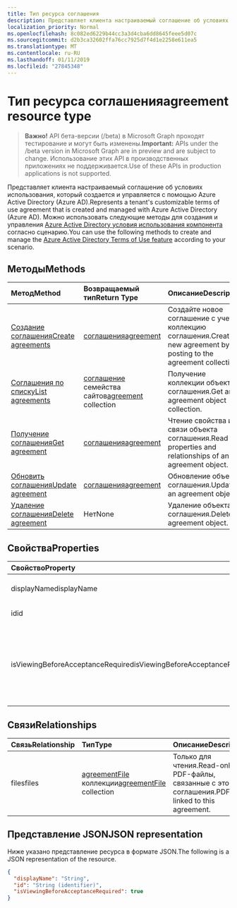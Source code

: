 ```yaml
---
title: Тип ресурса соглашения
description: Представляет клиента настраиваемый соглашение об условиях использования, который создается и управляется с помощью Azure Active Directory (Azure AD). Можно использовать следующие методы для создания и управления компонента Azure Active Directory условия использования согласно сценарию.
localization_priority: Normal
ms.openlocfilehash: 8c082ed6229b44cc3a3d4cba6dd8645feee5d07c
ms.sourcegitcommit: d2b3ca32602ffa76cc7925d7f4d1e2258e611ea5
ms.translationtype: MT
ms.contentlocale: ru-RU
ms.lasthandoff: 01/11/2019
ms.locfileid: "27845348"
---
```

# <a name="agreement-resource-type"></a><span data-ttu-id="1b4b5-104">Тип ресурса соглашения</span><span class="sxs-lookup"><span data-stu-id="1b4b5-104">agreement resource type</span></span>

> <span data-ttu-id="1b4b5-105">**Важно!** API бета-версии (/beta) в Microsoft Graph проходят тестирование и могут быть изменены.</span><span class="sxs-lookup"><span data-stu-id="1b4b5-105">**Important:** APIs under the /beta version in Microsoft Graph are in preview and are subject to change.</span></span> <span data-ttu-id="1b4b5-106">Использование этих API в производственных приложениях не поддерживается.</span><span class="sxs-lookup"><span data-stu-id="1b4b5-106">Use of these APIs in production applications is not supported.</span></span>

<span data-ttu-id="1b4b5-107">Представляет клиента настраиваемый соглашение об условиях использования, который создается и управляется с помощью Azure Active Directory (Azure AD).</span><span class="sxs-lookup"><span data-stu-id="1b4b5-107">Represents a tenant's customizable terms of use agreement that is created and managed with Azure Active Directory (Azure AD).</span></span> <span data-ttu-id="1b4b5-108">Можно использовать следующие методы для создания и управления [Azure Active Directory условия использования компонента](https://docs.microsoft.com/en-us/azure/active-directory/active-directory-tou) согласно сценарию.</span><span class="sxs-lookup"><span data-stu-id="1b4b5-108">You can use the following methods to create and manage the [Azure Active Directory Terms of Use feature](https://docs.microsoft.com/en-us/azure/active-directory/active-directory-tou) according to your scenario.</span></span>

## <a name="methods"></a><span data-ttu-id="1b4b5-109">Методы</span><span class="sxs-lookup"><span data-stu-id="1b4b5-109">Methods</span></span>

| <span data-ttu-id="1b4b5-110">Метод</span><span class="sxs-lookup"><span data-stu-id="1b4b5-110">Method</span></span>       | <span data-ttu-id="1b4b5-111">Возвращаемый тип</span><span class="sxs-lookup"><span data-stu-id="1b4b5-111">Return Type</span></span> | <span data-ttu-id="1b4b5-112">Описание</span><span class="sxs-lookup"><span data-stu-id="1b4b5-112">Description</span></span> |
|:-------------|:------------|:------------|
| [<span data-ttu-id="1b4b5-113">Создание соглашения</span><span class="sxs-lookup"><span data-stu-id="1b4b5-113">Create agreements</span></span>](../api/agreement-post-agreements.md) | [<span data-ttu-id="1b4b5-114">соглашения</span><span class="sxs-lookup"><span data-stu-id="1b4b5-114">agreement</span></span>](agreement.md) | <span data-ttu-id="1b4b5-115">Создайте новое соглашение с учета в коллекцию соглашения.</span><span class="sxs-lookup"><span data-stu-id="1b4b5-115">Create a new agreement by posting to the agreement collection.</span></span> |
| [<span data-ttu-id="1b4b5-116">Соглашения по списку</span><span class="sxs-lookup"><span data-stu-id="1b4b5-116">List agreements</span></span>](../api/agreement-list.md) | <span data-ttu-id="1b4b5-117">[соглашение](agreement.md) семейства сайтов</span><span class="sxs-lookup"><span data-stu-id="1b4b5-117">[agreement](agreement.md) collection</span></span> | <span data-ttu-id="1b4b5-118">Получение коллекции объектов соглашения.</span><span class="sxs-lookup"><span data-stu-id="1b4b5-118">Get an agreement object collection.</span></span> |
| [<span data-ttu-id="1b4b5-119">Получение соглашения</span><span class="sxs-lookup"><span data-stu-id="1b4b5-119">Get agreement</span></span>](../api/agreement-get.md) | [<span data-ttu-id="1b4b5-120">соглашения</span><span class="sxs-lookup"><span data-stu-id="1b4b5-120">agreement</span></span>](agreement.md) | <span data-ttu-id="1b4b5-121">Чтение свойства и связи объекта соглашения.</span><span class="sxs-lookup"><span data-stu-id="1b4b5-121">Read properties and relationships of an agreement object.</span></span> |
| [<span data-ttu-id="1b4b5-122">Обновить соглашения</span><span class="sxs-lookup"><span data-stu-id="1b4b5-122">Update agreement</span></span>](../api/agreement-update.md) | [<span data-ttu-id="1b4b5-123">соглашения</span><span class="sxs-lookup"><span data-stu-id="1b4b5-123">agreement</span></span>](agreement.md) | <span data-ttu-id="1b4b5-124">Обновление объекта соглашения.</span><span class="sxs-lookup"><span data-stu-id="1b4b5-124">Update an agreement object.</span></span> |
| [<span data-ttu-id="1b4b5-125">Удаление соглашения</span><span class="sxs-lookup"><span data-stu-id="1b4b5-125">Delete agreement</span></span>](../api/agreement-delete.md) | <span data-ttu-id="1b4b5-126">Нет</span><span class="sxs-lookup"><span data-stu-id="1b4b5-126">None</span></span> | <span data-ttu-id="1b4b5-127">Удаление объекта соглашения.</span><span class="sxs-lookup"><span data-stu-id="1b4b5-127">Delete an agreement object.</span></span> |
<!--
| [Create agreementFile](../api/agreement-post-files.md) | [agreementFile](agreementfile.md) | Create a new agreementFile by posting to the files collection. |
| [List files](../api/agreement-list-files.md) | [agreementFile](agreementfile.md) collection | Get an agreementFile object collection. |
-->

## <a name="properties"></a><span data-ttu-id="1b4b5-128">Свойства</span><span class="sxs-lookup"><span data-stu-id="1b4b5-128">Properties</span></span>
| <span data-ttu-id="1b4b5-129">Свойство</span><span class="sxs-lookup"><span data-stu-id="1b4b5-129">Property</span></span>     | <span data-ttu-id="1b4b5-130">Тип</span><span class="sxs-lookup"><span data-stu-id="1b4b5-130">Type</span></span>        | <span data-ttu-id="1b4b5-131">Описание</span><span class="sxs-lookup"><span data-stu-id="1b4b5-131">Description</span></span> |
|:-------------|:------------|:------------|
|<span data-ttu-id="1b4b5-132">displayName</span><span class="sxs-lookup"><span data-stu-id="1b4b5-132">displayName</span></span>|<span data-ttu-id="1b4b5-133">Строка</span><span class="sxs-lookup"><span data-stu-id="1b4b5-133">String</span></span>|<span data-ttu-id="1b4b5-134">Отображаемое имя соглашения.</span><span class="sxs-lookup"><span data-stu-id="1b4b5-134">Display name of the agreement.</span></span>|
|<span data-ttu-id="1b4b5-135">id</span><span class="sxs-lookup"><span data-stu-id="1b4b5-135">id</span></span>|<span data-ttu-id="1b4b5-136">Строка</span><span class="sxs-lookup"><span data-stu-id="1b4b5-136">String</span></span>| <span data-ttu-id="1b4b5-137">Только для чтения.</span><span class="sxs-lookup"><span data-stu-id="1b4b5-137">Read-only.</span></span>|
|<span data-ttu-id="1b4b5-138">isViewingBeforeAcceptanceRequired</span><span class="sxs-lookup"><span data-stu-id="1b4b5-138">isViewingBeforeAcceptanceRequired</span></span>|<span data-ttu-id="1b4b5-139">Логический</span><span class="sxs-lookup"><span data-stu-id="1b4b5-139">Boolean</span></span>|<span data-ttu-id="1b4b5-140">Указывает, есть ли у пользователя можно развернуть и отобразить соглашения перед подтверждением.</span><span class="sxs-lookup"><span data-stu-id="1b4b5-140">Indicates whether the user has to expand and view the agreement before accepting.</span></span>|

## <a name="relationships"></a><span data-ttu-id="1b4b5-141">Связи</span><span class="sxs-lookup"><span data-stu-id="1b4b5-141">Relationships</span></span>
| <span data-ttu-id="1b4b5-142">Связь</span><span class="sxs-lookup"><span data-stu-id="1b4b5-142">Relationship</span></span> | <span data-ttu-id="1b4b5-143">Тип</span><span class="sxs-lookup"><span data-stu-id="1b4b5-143">Type</span></span>        | <span data-ttu-id="1b4b5-144">Описание</span><span class="sxs-lookup"><span data-stu-id="1b4b5-144">Description</span></span> |
|:-------------|:------------|:------------|
|<span data-ttu-id="1b4b5-145">files</span><span class="sxs-lookup"><span data-stu-id="1b4b5-145">files</span></span>|<span data-ttu-id="1b4b5-146">[agreementFile](agreementfile.md) коллекции</span><span class="sxs-lookup"><span data-stu-id="1b4b5-146">[agreementFile](agreementfile.md) collection</span></span>|<span data-ttu-id="1b4b5-147">Только для чтения.</span><span class="sxs-lookup"><span data-stu-id="1b4b5-147">Read-only.</span></span> <span data-ttu-id="1b4b5-148">PDF-файлы, связанные с этого соглашения.</span><span class="sxs-lookup"><span data-stu-id="1b4b5-148">PDFs linked to this agreement.</span></span>|

## <a name="json-representation"></a><span data-ttu-id="1b4b5-149">Представление JSON</span><span class="sxs-lookup"><span data-stu-id="1b4b5-149">JSON representation</span></span>

<span data-ttu-id="1b4b5-150">Ниже указано представление ресурса в формате JSON.</span><span class="sxs-lookup"><span data-stu-id="1b4b5-150">The following is a JSON representation of the resource.</span></span>

<!-- {
  "blockType": "resource",
  "optionalProperties": [

  ],
  "@odata.type": "microsoft.graph.agreement"
}-->

```json
{
  "displayName": "String",
  "id": "String (identifier)",
  "isViewingBeforeAcceptanceRequired": true
}

```

<!-- uuid: 8fcb5dbc-d5aa-4681-8e31-b001d5168d79
2015-10-25 14:57:30 UTC -->
<!-- {
  "type": "#page.annotation",
  "description": "agreement resource",
  "keywords": "",
  "section": "documentation",
  "tocPath": ""
}-->

